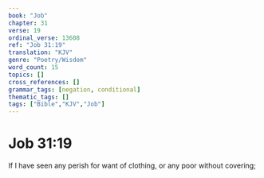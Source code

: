```yaml
---
book: "Job"
chapter: 31
verse: 19
ordinal_verse: 13608
ref: "Job 31:19"
translation: "KJV"
genre: "Poetry/Wisdom"
word_count: 15
topics: []
cross_references: []
grammar_tags: [negation, conditional]
thematic_tags: []
tags: ["Bible","KJV","Job"]
---
```


# Job 31:19

If I have seen any perish for want of clothing, or any poor without covering;
